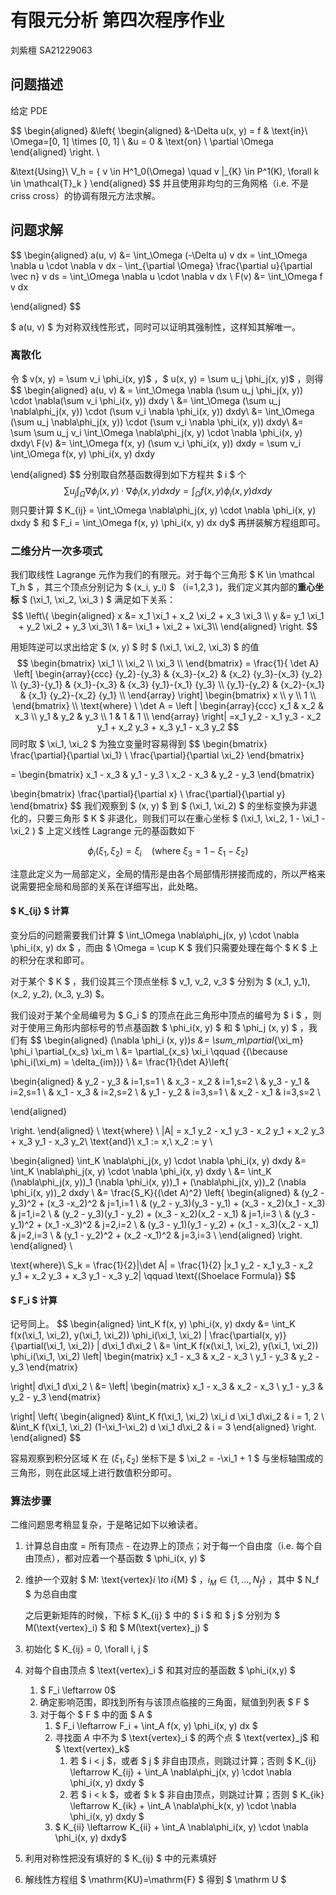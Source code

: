 # 有限元分析 第四次程序作业

刘紫檀 SA21229063

## 问题描述

给定 PDE

$$
\begin{aligned}
&\left\{
\begin{aligned}
&-\Delta u(x, y) = f & \text{in}\ \Omega=[0, 1] \times [0, 1] \\
&u = 0 & \text{on} \ \partial \Omega
\end{aligned}
\right.
\\

&\text{Using}\ V_h = \{ v \in H^1_0(\Omega) \quad v |_{K} \in P^1(K), \forall k \in \mathcal{T}_k \}
\end{aligned}
$$
并且使用非均匀的三角网格（i.e. 不是 criss cross）的协调有限元方法求解。



## 问题求解

$$
\begin{aligned}
a(u, v) &= \int_\Omega (-\Delta u) v  dx = \int_\Omega \nabla u \cdot \nabla v dx - \int_{\partial \Omega} \frac{\partial u}{\partial \vec n} v ds = \int_\Omega \nabla u \cdot \nabla v dx \\
F(v) &= \int_\Omega f v dx

\end{aligned}
$$

$ a(u, v) $ 为对称双线性形式，同时可以证明其强制性，这样知其解唯一。

### 离散化

令 $ v(x, y) = \sum v_i \phi_i(x, y)$ ，$ u(x, y) = \sum u_j \phi_j(x, y)$ ，则得
$$
\begin{aligned}
a(u, v) & = \int_\Omega \nabla (\sum u_j \phi_j(x, y)) \cdot \nabla(\sum v_i \phi_i(x, y)) dxdy \\
&= \int_\Omega  (\sum u_j \nabla\phi_j(x, y)) \cdot (\sum v_i \nabla \phi_i(x, y)) dxdy\\
&= \int_\Omega  (\sum u_j \nabla\phi_j(x, y)) \cdot (\sum v_i \nabla \phi_i(x, y)) dxdy\\
&= \sum \sum u_j v_i  \int_\Omega \nabla\phi_j(x, y) \cdot \nabla \phi_i(x, y) dxdy\\
F(v) &= \int_\Omega f(x, y) (\sum v_i \phi_i(x, y)) dxdy = \sum v_i \int_\Omega f(x, y) \phi_i(x, y) dxdy

\end{aligned}
$$
分别取自然基函数得到如下方程共 $ i $ 个
$$
\sum u_j  \int_\Omega \nabla\phi_j(x, y) \cdot \nabla \phi_i(x, y) dxdy =  \int_\Omega f(x, y) \phi_i(x, y) dxdy
$$
则只要计算 $ K_{ij} = \int_\Omega \nabla\phi_j(x, y) \cdot \nabla \phi_i(x, y) dxdy $ 和 $ F_i = \int_\Omega f(x, y) \phi_i(x, y) dx dy$ 再拼装解方程组即可。

### 二维分片一次多项式

我们取线性 Lagrange 元作为我们的有限元。对于每个三角形 $ K \in \mathcal T_h $ ，其三个顶点分别记为 $ (x_i, y_i) $ （i=1,2,3 )，我们定义其内部的**重心坐标** $ (\xi_1, \xi_2, \xi_3 ) $ 满足如下关系：
$$
\left\{
\begin{aligned}
x &= x_1 \xi_1 + x_2 \xi_2 + x_3 \xi_3 \\
y &= y_1 \xi_1 + y_2 \xi_2 + y_3 \xi_3\\
1 &= \xi_1 + \xi_2 + \xi_3\\
\end{aligned}
\right.
$$

用矩阵逆可以求出给定 $ (x, y) $ 时 $ (\xi_1, \xi_2, \xi_3) $ 的值
$$
\begin{bmatrix}
\xi_1 \\
\xi_2 \\
\xi_3 \\
\end{bmatrix} =
\frac{1}{ \det A}
\left[
\begin{array}{ccc}
 {y_2}-{y_3} & {x_3}-{x_2} & {x_2} {y_3}-{x_3} {y_2} \\
 {y_3}-{y_1} & {x_1}-{x_3} & {x_3} {y_1}-{x_1} {y_3} \\
 {y_1}-{y_2} & {x_2}-{x_1} & {x_1} {y_2}-{x_2} {y_1} \\
\end{array}
\right]
\begin{bmatrix}
x \\
y \\
1 \\
\end{bmatrix} \\
\text{where} \ 
\det A = 
\left |
\begin{array}{ccc}
 x_1 & x_2 & x_3 \\
 y_1 & y_2 & y_3 \\
 1   & 1   & 1 \\
\end{array}
\right|
 =x_1 y_2 - x_1 y_3 - x_2 y_1 + x_2 y_3 + x_3 y_1 - x_3 y_2
$$
同时取 $ \xi_1, \xi_2 $ 为独立变量时容易得到
$$
\begin{bmatrix}
\frac{\partial}{\partial \xi_1} \\ 
\frac{\partial}{\partial \xi_2}
\end{bmatrix}

= 
\begin{bmatrix}
x_1 - x_3 & y_1 - y_3 \\ 
x_2 - x_3 & y_2 - y_3
\end{bmatrix}

\begin{bmatrix}
\frac{\partial}{\partial x} \\ 
\frac{\partial}{\partial y}
\end{bmatrix}
$$
我们观察到 $ (x, y) $ 到 $ (\xi_1, \xi_2) $ 的坐标变换为非退化的，只要三角形 $ K $ 非退化，则我们可以在重心坐标 $ (\xi_1, \xi_2, 1 - \xi_1 - \xi_2 ) $ 上定义线性 Lagrange 元的基函数如下

$$
\phi_i(\xi_1, \xi_2) = \xi_i \quad (\text{where} \ \xi_3 = 1 - \xi_1 - \xi_2)
$$

注意此定义为一局部定义，全局的情形是由各个局部情形拼接而成的，所以严格来说需要把全局和局部的关系在详细写出，此处略。

#### $ K_{ij} $ 计算

变分后的问题需要我们计算 $  \int_\Omega \nabla\phi_j(x, y) \cdot \nabla \phi_i(x, y) dx $ ，而由 $ \Omega = \cup K $ 我们只需要处理在每个 $ K $ 上的积分在求和即可。

对于某个 $ K $ ，我们设其三个顶点坐标 $ v_1, v_2, v_3 $ 分别为 $  (x_1, y_1), (x_2, y_2), (x_3, y_3) $。

我们设对于某个全局编号为 $ G_i $ 的顶点在此三角形中顶点的编号为 $ i $ ，则对于使用三角形内部标号的节点基函数 $ \phi_i(x, y) $ 和 $ \phi_j (x, y) $ ，我们有
$$
\begin{aligned}
(\nabla \phi_i (x, y))_s &= \sum_m\partial_{\xi_m} \phi_i \partial_{x_s} \xi_m \\
&= \partial_{x_s} \xi_i \qquad {(\because \phi_i(\xi_m) = \delta_{im})} \\
&= \frac{1}{\det A}\left\{

\begin{aligned}
& y_2 - y_3 & i=1,s=1 \\
& x_3 - x_2 & i=1,s=2 \\
& y_3 - y_1 & i=2,s=1 \\
& x_1 - x_3 & i=2,s=2 \\
& y_1 - y_2 & i=3,s=1 \\
& x_2 - x_1 & i=3,s=2 \\

\end{aligned}

\right.
\end{aligned}
\\
\text{where} \ |A| = x_1 y_2 - x_1 y_3 - x_2 y_1 + x_2 y_3 + x_3 y_1 - x_3 y_2\ \text{and}\ x_1 := x,\ x_2 := y
\\

\begin{aligned}
\int_K \nabla\phi_j(x, y) \cdot \nabla \phi_i(x, y) dxdy &= \int_K \nabla\phi_j(x, y) \cdot \nabla \phi_i(x, y) dxdy \\
&= \int_K (\nabla\phi_j(x, y))_1 (\nabla \phi_i(x, y))_1 + (\nabla\phi_j(x, y))_2 (\nabla \phi_i(x, y))_2 dxdy \\ 
&= \frac{S_K}{(\det A)^2} \left\{
\begin{aligned}
& (y_2 - y_3)^2 + (x_3 -x_2)^2 & j=1,i=1 \\
& (y_2 - y_3)(y_3 - y_1) + (x_3 - x_2)(x_1 - x_3) & j=1,i=2 \\ 
& (y_2 - y_3)(y_1 - y_2) + (x_3 - x_2)(x_2 - x_1) & j=1,i=3 \\
& (y_3 - y_1)^2 + (x_1 -x_3)^2 & j=2,i=2 \\
& (y_3 - y_1)(y_1 - y_2) + (x_1 - x_3)(x_2 - x_1) & j=2,i=3 \\
& (y_1 - y_2)^2 + (x_2 -x_1)^2 & j=3,i=3 \\
\end{aligned}
\right.
\end{aligned}
\\

\text{where}\ S_k = \frac{1}{2}|\det A| = \frac{1}{2} |x_1 y_2 - x_1 y_3 - x_2 y_1 + x_2 y_3 + x_3 y_1 - x_3 y_2| \qquad \text{(Shoelace Formula)}
$$

#### $ F_i $ 计算

记号同上。
$$
\begin{aligned}
\int_K f(x, y) \phi_i(x, y) dxdy 
&= \int_K f(x(\xi_1, \xi_2), y(\xi_1, \xi_2)) \phi_i(\xi_1, \xi_2) | \frac{\partial(x, y)}{\partial(\xi_1, \xi_2)} | d\xi_1 d\xi_2 \\
&= \int_K f(x(\xi_1, \xi_2), y(\xi_1, \xi_2)) \phi_i(\xi_1, \xi_2) \left| 
\begin{matrix}
x_1 - x_3 & x_2 - x_3 \\
y_1 - y_3 & y_2 - y_3
\end{matrix}

\right| d\xi_1 d\xi_2 \\
&= \left| 
\begin{matrix}
x_1 - x_3 & x_2 - x_3 \\
y_1 - y_3 & y_2 - y_3
\end{matrix}

\right|
 \left\{ \begin{aligned}
&\int_K f(\xi_1, \xi_2) \xi_i d \xi_1 d\xi_2 & i = 1, 2 \\
&\int_K f(\xi_1, \xi_2) (1-\xi_1-\xi_2) d \xi_1 d\xi_2 & i = 3
\end{aligned}
\right.
\end{aligned}
$$

容易观察到积分区域 K 在 $(\xi_1, \xi_2)$ 坐标下是 $ \xi_2 = -\xi_1 + 1 $ 与坐标轴围成的三角形，则在此区域上进行数值积分即可。

### 算法步骤

二维问题思考稍显复杂，于是略记如下以飨读者。

1. 计算总自由度 = 所有顶点 - 在边界上的顶点；对于每一个自由度（i.e. 每个自由顶点），都对应着一个基函数 $ \phi_i(x, y) $

2. 维护一个双射 $ M: \text{vertex}_i \to i_{M} $  ，$i_M \in \{1, ..., N_f\}$ ，其中 $ N_f $ 为总自由度

   之后更新矩阵的时候，下标 $ K_{ij} $  中的 $ i $ 和 $ j $ 分别为  $ M(\text{vertex}_i) $ 和   $ M(\text{vertex}_j) $ 

3. 初始化 $ K_{ij} = 0, \forall i, j $

4. 对每个自由顶点 $ \text{vertex}_i $ 和其对应的基函数 $ \phi_i(x,y) $ 
   1. $ F_i \leftarrow 0$
   2. 确定影响范围，即找到所有与该顶点临接的三角面，赋值到列表 $ F $
   3. 对于每个 $ F $ 中的面 $ A $
      1.  $ F_i \leftarrow F_i + \int_A f(x, y) \phi_i(x, y) dx $
      2. 寻找面 $A$ 中不为 $ \text{vertex}_i $ 的两个点 $ \text{vertex}_j$ 和  $ \text{vertex}_k$ 
         1. 若 $ i < j $，或者 $ j $ 非自由顶点，则跳过计算；否则 $ K_{ij} \leftarrow K_{ij} + \int_A \nabla\phi_j(x, y) \cdot \nabla \phi_i(x, y) dxdy $ 
         2. 若 $ i < k $，或者 $ k $ 非自由顶点，则跳过计算；否则 $ K_{ik} \leftarrow K_{ik} + \int_A \nabla\phi_k(x, y) \cdot \nabla \phi_i(x, y) dxdy $ 
      3. $ K_{ii} \leftarrow K_{ii} + \int_A \nabla\phi_i(x, y) \cdot \nabla \phi_i(x, y) dxdy$ 

5. 利用对称性把没有填好的 $ K_{ij} $ 中的元素填好

6. 解线性方程组 $ \mathrm{KU}=\mathrm{F} $ 得到 $ \mathrm U $ 